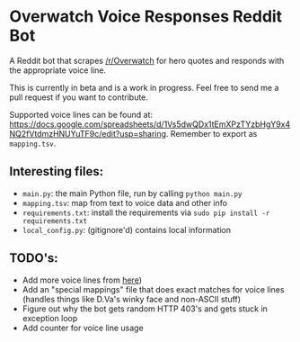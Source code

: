 # Overwatch Voice Responses Reddit Bot

A Reddit bot that scrapes [/r/Overwatch](http://reddit.com/r/overwatch) for hero quotes and responds with the appropriate voice line.

This is currently in beta and is a work in progress. Feel free to send me a pull request if you want to contribute.

Supported voice lines can be found at: https://docs.google.com/spreadsheets/d/1Vs5dwQDx1tEmXPzTYzbHgY9x4NQ2fVtdmzHNUYuTF9c/edit?usp=sharing. Remember to export as `mapping.tsv`.

## Interesting files:

* `main.py`: the main Python file, run by calling `python main.py`
* `mapping.tsv`: map from text to voice data and other info
* `requirements.txt`: install the requirements via `sudo pip install -r requirements.txt`
* `local_config.py`: (gitignore'd) contains local information

## TODO's:

* Add more voice lines from [here](http://overwatch.gamepedia.com/Category:Quotations))
* Add an "special mappings" file that does exact matches for voice lines (handles things like D.Va's winky face and non-ASCII stuff)
* Figure out why the bot gets random HTTP 403's and gets stuck in exception loop
* Add counter for voice line usage

